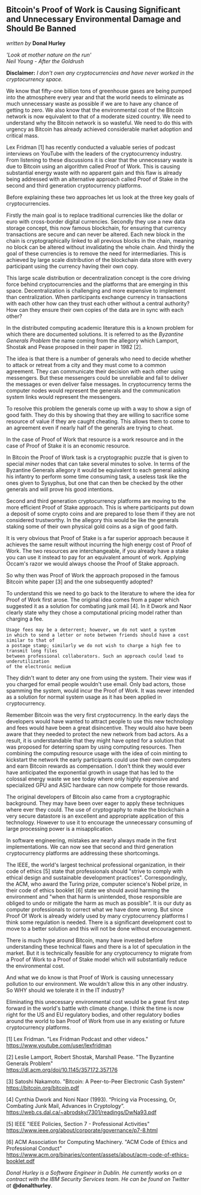 ## Bitcoin's Proof of Work is Causing Significant and Unnecessary Environmental Damage and Should Be Banned
_written by_ **Donal Hurley** 

_'Look at mother nature on the run'\
Neil Young - After the Goldrush_

**Disclaimer:** _I don't own any cryptocurrencies and have never worked in the cryptocurrency space._

We know that fifty-one billion tons of greenhouse gases are being pumped into the atmosphere every year and
that the world needs to eliminate as much unnecessary waste as possible if we are to have any chance of getting to zero.
We also know that the environmental cost of the Bitcoin network is now equivalent to that of a moderate sized country.
We need to understand why the Bitcoin network is so wasteful.
We need to do this with urgency as Bitcoin has already achieved considerable market adoption and critical mass.

Lex Fridman [1] has recently conducted a valuable series of podcast interviews on YouTube with the leaders of the cryptocurrency industry.
From listening to these discussions it is clear that the unnecessary waste is due to Bitcoin using an algorithm called Proof of Work.
This is causing substantial energy waste with no apparent gain and this flaw is already being addressed
with an alternative approach called Proof of Stake in the second and third generation cryptocurrency platforms.

Before explaining these two approaches let us look at the three key goals of cryptocurrencies.

Firstly the main goal is to replace traditional currencies like the dollar or euro with cross-border digital currencies.
Secondly they use a new data storage concept, this now famous blockchain, for ensuring that currency transactions are secure and can never be altered.
Each new block in the chain is cryptographically linked to all previous blocks in the chain, meaning no block can be altered without invalidating the whole chain.
And thirdly the goal of these currencies is to remove the need for intermediaries.
This is achieved by large scale distribution of the blockchain data store with every participant using the currency having their own copy.

This large scale distribution or decentralization concept is the core driving force behind cryptocurrencies and the platforms that are emerging in this space.
Decentralization is challenging and more expensive to implement than centralization.
When participants exchange currency in transactions with each other how can they trust each other without a central authority?
How can they ensure their own copies of the data are in sync with each other?

In the distributed computing academic literature this is a known problem for which there are documented solutions.
It is referred to as the _Byzantine Generals Problem_ the name coming from the allegory which Lamport, Shostak and Pease proposed in their paper in 1982 [2].

The idea is that there is a number of generals who need to decide whether to attack or retreat from a city and they must come to a common agreement.
They can communicate their decision with each other using messengers.
But these messengers could be unreliable and fail to deliver the messages or even deliver false messages.
In cryptocurrency terms the computer nodes would represent the generals and the communication system links would represent the messengers.

To resolve this problem the generals come up with a way to show a sign of good faith.
They do this by showing that they are willing to sacrifice some resource of value if they are caught cheating.
This allows them to come to an agreement even if nearly half of the generals are trying to cheat.

In the case of Proof of Work that resource is a work resource and in the case of Proof of Stake it is an economic resource.

In Bitcoin the Proof of Work task is a cryptographic puzzle that is given to special _miner_ nodes that can take several minutes to solve.
In terms of the Byzantine Generals allegory it would be equivalent to each general asking his infantry to perform some time consuming task,
a useless task like the ones given to Sysyphus, but one that can then be checked by the other generals and will prove his good intentions.

Second and third generation cryptocurrency platforms are moving to the more efficient Proof of Stake approach.
This is where participants put down a deposit of some crypto coins and are prepared to lose them if they are not considered trustworthy.
In the allegory this would be like the generals staking some of their own physical gold coins as a sign of good faith.

It is very obvious that Proof of Stake is a far superior approach because it achieves the same result without incurring the high energy cost of Proof of Work.
The two resources are interchangeable, if you already have a stake you can use it instead to pay for an equivalent amount of work. 
Applying Occam's razor we would always choose the Proof of Stake approach. 

So why then was Proof of Work the approach proposed in the famous Bitcoin white paper [3] and the one subsequently adopted?

To understand this we need to go back to the literature to where the idea for Proof of Work first arose.
The original idea comes from a paper which suggested it as a solution for combating junk mail [4].
In it Dwork and Naor clearly state why they chose a computational pricing model rather than charging a fee.

    Usage fees may be a deterrent; however, we do not want a system
    in which to send a letter or note between friends should have a cost similar to that of
    a postage stamp; similarly we do not wish to charge a high fee to transmit long files
    between professional collaborators. Such an approach could lead to underutilization
    of the electronic medium

They didn't want to deter any one from using the system. Their view was if you charged for email people wouldn't use email.
Only bad actors, those spamming the system, would incur the Proof of Work.
It was never intended as a solution for normal system usage as it has been applied in cryptocurrency.

Remember Bitcoin was the very first cryptocurrency. 
In the early days the developers would have wanted to attract people to use this new technology and fees would have been a great disincentive.
They would also have been aware that they needed to protect the new network from bad actors.
As a result, it is understandable that they might have opted for a solution that was proposed for deterring spam by using computing resources.
Then combining the computing resource usage with the idea of coin minting to kickstart the network the early participants could use their own computers and earn Bitcoin rewards as compensation.
I don't think they would ever have anticipated the exponential growth in usage that has led to the colossal energy waste we see today 
where only highly expensive and specialized GPU and ASIC hardware can now compete for those rewards.  

The original developers of Bitcoin also came from a cryptographic background.
They may have been over eager to apply these techniques where ever they could.
The use of cryptography to make the blockchain a very secure datastore is an excellent and appropriate application of this technology.
However to use it to encourage the unnecessary consuming of large processing power is a misapplication.

In software engineering, mistakes are nearly always made in the first implementations.
We can now see that second and third generation cryptocurrency platforms are addressing these shortcomings.

The IEEE, the world's largest technical professional organization,
in their code of ethics [5] state that professionals should "strive to comply with ethical design and sustainable development practices".
Correspondingly, the ACM, who award the Turing prize, computer science's Nobel prize, 
in their code of ethics booklet [6] state we should avoid harming the environment and 
"when that harm is unintended, those responsible are obliged to undo or mitigate the harm as much as possible".
It is our duty as computer professionals to correct what we have done wrong.
But since Proof Of Work is already widely used by many cryptocurrency platforms I think some regulation is needed.
There is a significant development cost to move to a better solution and this will not be done without encouragement.      

There is much hype around Bitcoin, many have invested before understanding these technical flaws and there is a lot of speculation in the market.
But it is technically feasible for any cryptocurrency to migrate from a Proof of Work to a Proof of Stake model which will substantially reduce the environmental cost.   

And what we do know is that Proof of Work is causing unnecessary pollution to our environment. We wouldn't allow this in any other industry. So WHY should we tolerate it in the IT industry?

Eliminating this unecessary environmental cost would be a great first step forward in the world's battle with climate change.
I think the time is now right for the US and EU regulatory bodies, and other regulatory bodies around the world to ban Proof of Work from use in any existing or future cryptocurrency platforms.

[1] Lex Fridman. "Lex Fridman Podcast and other videos."\
https://www.youtube.com/user/lexfridman

[2] Leslie Lamport, Robert Shostak, Marshall Pease. "The Byzantine Generals Problem"\
https://dl.acm.org/doi/10.1145/357172.357176

[3] Satoshi Nakamoto. "Bitcoin: A Peer-to-Peer Electronic Cash System"\
https://bitcoin.org/bitcoin.pdf

[4] Cynthia Dwork and Noni Naor (1993). “Pricing via Processing, Or, Combating Junk Mail, Advances in Cryptology”.\
https://web.cs.dal.ca/~abrodsky/7301/readings/DwNa93.pdf

[5] IEEE "IEEE Policies, Section 7 - Professional Activities"\
https://www.ieee.org/about/corporate/governance/p7-8.html

[6] ACM Association for Computing Machinery. "ACM Code of Ethics and Professional Conduct"\
https://www.acm.org/binaries/content/assets/about/acm-code-of-ethics-booklet.pdf

_Donal Hurley is a Software Engineer in Dublin. He currently works on a contract with the IBM Security Services team. He can be found on Twitter at_ **@donalthurley**.
